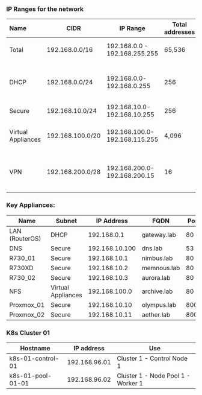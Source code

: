 
### IP Ranges for the network

| **Name**           | **CIDR**         | **IP Range**                  | **Total addresses** | **Use case**                         |
|:------------------ | ---------------- | ----------------------------- | ------------------- | ------------------------------------ |
| Total              | 192.168.0.0/16   | 192.168.0.0 - 192.168.255.255 | 65,536              | Total Address space                  |
| DHCP           | 192.168.0.0/24   | 192.168.0.0-192.168.0.255     | 256                 | DHCP, router, desktop, phone, laptop |
| Secure             | 192.168.10.0/24  | 192.168.10.0-192.168.10.255   | 256                 | Dell servers                         |
| Virtual Appliances | 192.168.100.0/20 | 192.168.100.0-192.168.115.255 | 4,096               | VMs, Container, and others           |
| VPN                | 192.168.200.0/28 | 192.168.200.0-192.168.200.15  | 16                  | VPN Tunnel space for Wireguard users |
### Key Appliances:
| **Name** | **Subnet** | **IP Address** | **FQDN** | **Port** | **Protocol** |
| ---- | ---- | ---- | ---- | ---- | ---- |
| LAN (RouterOS) | DHCP | 192.168.0.1 | gateway.lab | 80 | TCP |
| DNS | Secure | 192.168.10.100 | dns.lab | 53 | TCP |
| R730_01 | Secure | 192.168.10.1 | nimbus.lab | 80 | TCP |
| R730XD | Secure | 192.168.10.2 | memnous.lab | 80 | TCP |
| R730_02 | Secure | 192.168.10.3 | aurora.lab | 80 | TCP |
| NFS | Virtual Appliances | 192.168.100.0 | archive.lab | 80 | TCP |
| Proxmox_01 | Secure | 192.168.10.10 | olympus.lab | 8006 | TCP |
| Proxmox_02 | Secure | 192.168.10.11 | aether.lab | 8006 | TCP |


### K8s Cluster 01

| **Hostname**      | **IP address** | **Use**                |
|-------------------|----------------|------------------------|
| k8s-01-control-01 | 192.168.96.01  | Cluster 1 - Control Node 1           |
| k8s-01-pool-01-01 | 192.168.96.02  | Cluster 1 - Node Pool 1 - Worker 1 |
